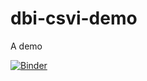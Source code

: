 # dbi-csvi-demo
A demo

[![Binder](https://mybinder.org/badge_logo.svg)](https://mybinder.org/v2/gh/ProfoundNetworks/dbi-csvi-demo/master)
